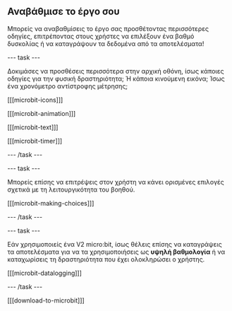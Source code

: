 ## Αναβάθμισε το έργο σου

<div style="display: flex; flex-wrap: wrap">
<div style="flex-basis: 200px; flex-grow: 1; margin-right: 15px;">
Μπορείς να αναβαθμίσεις το έργο σας προσθέτοντας περισσότερες οδηγίες, επιτρέποντας στους χρήστες να επιλέξουν ένα βαθμό δυσκολίας ή να καταγράψουν τα δεδομένα από τα αποτελέσματα!
</div>
</div>

\--- task ---

Δοκιμάσες να προσθέσεις περισσότερα στην αρχική οθόνη, ίσως κάποιες οδηγίες για την φυσική δραστηριότητα; Ή κάποια κινούμενη εικόνα; Ίσως ένα χρονόμετρο αντίστροφης μέτρησης;

[[[microbit-icons]]]

[[[microbit-animation]]]

[[[microbit-text]]]

[[[microbit-timer]]]

\--- /task ---

\--- task ---

Μπορείς επίσης να επιτρέψεις στον χρήστη να κάνει ορισμένες επιλογές σχετικά με τη λειτουργικότητα του βοηθού.

[[[microbit-making-choices]]]

\--- /task ---

\--- task ---

Εάν χρησιμοποιείς ένα V2 micro:bit, ίσως θέλεις επίσης να καταγράψεις τα αποτελέσματα για να τα χρησιμοποιήσεις ως **υψηλή βαθμολογία** ή να καταχωρίσεις τη δραστηριότητα που έχει ολοκληρώσει ο χρήστης.

[[[microbit-datalogging]]]

\--- /task ---

[[[download-to-microbit]]]
